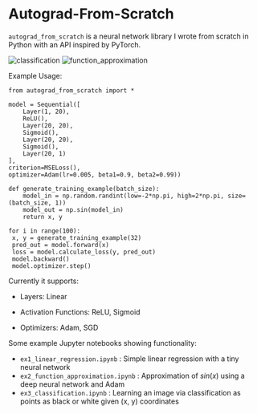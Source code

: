 ﻿# Autograd-From-Scratch

`autograd_from_scratch` is a neural network library I wrote from scratch in Python with an API inspired by PyTorch.


![classification](https://github.com/YashSax/Autograd-From-Scratch/assets/46911428/9eca5bba-8cc3-4524-9244-f04af6b42ffe)
![function_approximation](https://github.com/YashSax/Neural-Nets-From-Scratch/assets/46911428/867d4e0b-0dd2-4194-8398-b22ab1759b48)

Example Usage:

```python3
from autograd_from_scratch import *

model = Sequential([
    Layer(1, 20),
    ReLU(),
    Layer(20, 20),
    Sigmoid(),
    Layer(20, 20),
    Sigmoid(),
    Layer(20, 1)
],
criterion=MSELoss(),
optimizer=Adam(lr=0.005, beta1=0.9, beta2=0.99))

def generate_training_example(batch_size):
    model_in = np.random.randint(low=-2*np.pi, high=2*np.pi, size=(batch_size, 1))
    model_out = np.sin(model_in)
    return x, y

for i in range(100):
 x, y = generate_training_example(32)
 pred_out = model.forward(x)
 loss = model.calculate_loss(y, pred_out)
 model.backward()
 model.optimizer.step()
```

Currently it supports:

* Layers: Linear

* Activation Functions: ReLU, Sigmoid
* Optimizers: Adam, SGD

Some example Jupyter notebooks showing functionality:
 - `ex1_linear_regression.ipynb` : Simple linear regression with a tiny neural network
 - `ex2_function_approximation.ipynb` : Approximation of $sin(x)$ using a deep neural network and Adam
 - `ex3_classification.ipynb` : Learning an image via classification as points as black or white given (x, y) coordinates
